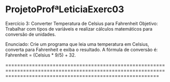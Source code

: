 # ProjetoProfªLeticiaExerc03

Exercício 3: Converter Temperatura de Celsius para Fahrenheit
Objetivo: Trabalhar com tipos de variáveis e realizar cálculos matemáticos para conversão de unidades.

Enunciado:
Crie um programa que leia uma temperatura em Celsius, converta para Fahrenheit e exiba o resultado. A fórmula de conversão é: Fahrenheit = (Celsius * 9/5) + 32.

================================================================================================================================================================
